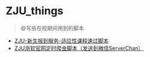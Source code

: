# ZJU_things
> :smile:写些在校期间用到的脚本 

- [ZJU-新生报到服务-适应性课程速过脚本](./greener_classes)
- [ZJU浙软官网定时爬虫脚本（发送到微信ServerChan）](./soft_web_scrapy)

